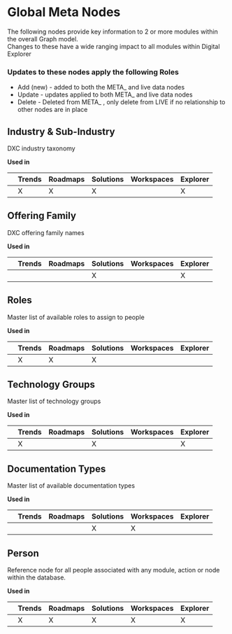 # Global Meta Nodes

The following nodes provide key information to 2 or more modules within the overall Graph model.  
Changes to these have a wide ranging impact to all modules within Digital Explorer

### Updates to these nodes apply the following Roles
* Add (new) - added to both the META_ and live data nodes
* Update - updates applied to both META_ and live data nodes
* Delete - Deleted from META_ , only delete from LIVE if no relationship to other nodes are in place

## Industry & Sub-Industry
DXC industry taxonomy

**Used in**

|   | Trends| Roadmaps | Solutions | Workspaces | Explorer|
|---|---    |---     |---        |--          |---      |
|   | X     | X      | X         |            |     X   |

## Offering Family
DXC offering family names 

**Used in**

| | Trends| Roadmaps | Solutions | Workspaces | Explorer|
|---|---|---|---|---|---|
| |  |  | X | | X|

## Roles
Master list of available roles to assign to people

**Used in**

| | Trends| Roadmaps | Solutions | Workspaces | Explorer|
|---|---|---|---|---|---|
| | X | X | X | | |


## Technology Groups
Master list of technology groups

**Used in**

| | Trends| Roadmaps | Solutions | Workspaces | Explorer|
|---|---|---|---|---|---|
| | X |  | X | | X |

## Documentation Types
Master list of available documentation types

**Used in**

| | Trends| Roadmaps | Solutions | Workspaces | Explorer|
|---|---|---|---|---|---|
| | |  | X | X |  |

## Person
Reference node for all people associated with any module, action or node within the database.

**Used in**

| | Trends| Roadmaps | Solutions | Workspaces | Explorer|
|---|---|---|---|---|---|
| |X |X  | X | X |X  |
